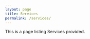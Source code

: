 ```yaml
---
layout: page
title: Services
permalink: /services/
---
```


This is a page listing Services provided.